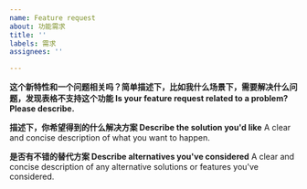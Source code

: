 ```yaml
---
name: Feature request
about: 功能需求
title: ''
labels: 需求
assignees: ''

---
```


**这个新特性和一个问题相关吗？简单描述下，比如我什么场景下，需要解决什么问题，发现表格不支持这个功能 Is your feature request related to a problem? Please describe.**

**描述下，你希望得到的什么解决方案 Describe the solution you'd like**
A clear and concise description of what you want to happen.

**是否有不错的替代方案 Describe alternatives you've considered**
A clear and concise description of any alternative solutions or features you've considered.
